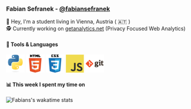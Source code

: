### Fabian Sefranek - [@fabiansefranek](https://github.com/fabiansefranek)
👋 Hey, I'm a student living in Vienna, Austria ( 🇦🇹 )
<br>🕵️ Currently working on [getanalytics.net](https://getanalytics.net) (Privacy Focused Web Analytics)
#### 🔧 Tools & Languages
<p float="left">
<img src="https://raw.githubusercontent.com/FabianSefranek/fabiansefranek/main/python.svg" height="50"/>
<img src="https://raw.githubusercontent.com/FabianSefranek/fabiansefranek/main/html5.svg" height="50"/>
<img src="https://raw.githubusercontent.com/FabianSefranek/fabiansefranek/main/css3.svg" height="50"/>
<img src="https://raw.githubusercontent.com/FabianSefranek/fabiansefranek/main/javascript.svg" height="50"/>
<img src="https://raw.githubusercontent.com/FabianSefranek/fabiansefranek/main/git.svg" height="50"/>
</p>

#### 📊 This week I spent my time on
![Fabians's wakatime stats](https://github-readme-stats.vercel.app/api/wakatime?username=fabiansefranek&hide_title=true&hide_border=true&langs_count=5)
